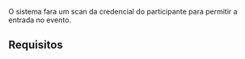 O sistema fara um scan da credencial do participante para permitir a entrada no evento.

## Requisitos

